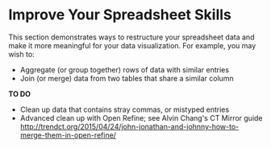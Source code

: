 # Improve Your Spreadsheet Skills

This section demonstrates ways to restructure your spreadsheet data and make it more meaningful for your data visualization. For example, you may wish to:

- Aggregate (or group together) rows of data with similar entries
- Join (or merge) data from two tables that share a similar column

**TO DO**
- Clean up data that contains stray commas, or mistyped entries
- Advanced clean up with Open Refine; see Alvin Chang's CT Mirror guide http://trendct.org/2015/04/24/john-jonathan-and-johnny-how-to-merge-them-in-open-refine/
